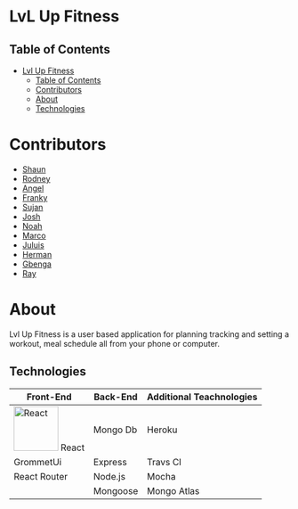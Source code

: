 # LvL Up Fitness


## Table of Contents
- [Lvl Up Fitness](#lvl-up-fitness)
  - [Table of Contents](#table-of-contents)
  - [Contributors](#contributors)
  - [About](#about)
  - [Technologies](#technologies)
  
# Contributors
* [Shaun](https://github.com/shauncarr22)
* [Rodney](https://github.com/rspears03)
* [Angel](https://github.com/64ozSlurpee)
* [Franky](https://github.com/fleyva251)
* [Sujan](https://github.com/morning0wl)
* [Josh](https://github.com/halseyjt)
* [Noah](https://github.com/fortycreeek24)
* [Marco](https://github.com/kharne8)
* [Juluis](https://github.com/Fryguy24)
* [Herman](https://github.com/Highspeedhkw)
* [Gbenga](https://github.com/phemmy123)
* [Ray](https://github.com/RayDunningII)

# About 
Lvl Up Fitness is a user based application for planning tracking and setting a workout, meal schedule all from your phone or computer.



## Technologies
| Front-End  | Back-End |  Additional Teachnologies |
| ------------- | ------------- | -------------     |
|<img src="https://upload.wikimedia.org/wikipedia/commons/thumb/a/a7/React-icon.svg/1280px-React-icon.svg.png" alt="React" title="React" width="80px"/>  React      | Mongo Db      | Heroku            |
| GrommetUi     | Express       | Travs CI          |
| React Router  | Node.js       | Mocha             |
|               | Mongoose      | Mongo Atlas       |

